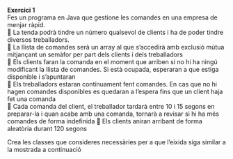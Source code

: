 **Exercici 1**  
Fes un programa en Java que gestione les comandes en una empresa de menjar ràpid.\
 La tenda podrà tindre un número qualsevol de clients i ha de poder tindre diversos treballadors.\
 La  llista  de  comandes  serà un array al que s’accedirà amb exclusió mútua  mitjançant  un
semàfor per part dels clients i dels treballadors\
 Els clients faran la comanda en el moment que arriben si no hi ha ningú modificant la llista
de comandes. Si està ocupada, esperaran a que estiga disponible i s’apuntaran\
 Els  treballadors  estaran  contínuament  fent  comandes.  En  cas  que  no  hi  hagen  comandes
disponibles es quedaran a l’espera fins que un client haja fet una comanda\
 Cada comanda del client, el treballador tardarà entre 10 i 15 segons en preparar-la i quan acabe
amb una comanda, tornarà a revisar si hi ha més comandes de forma indefinida
 Els clients aniran arribant de forma aleatòria durant 120 segons

Crea les classes que consideres necessàries per a que l’eixida siga similar a la mostrada a continuació